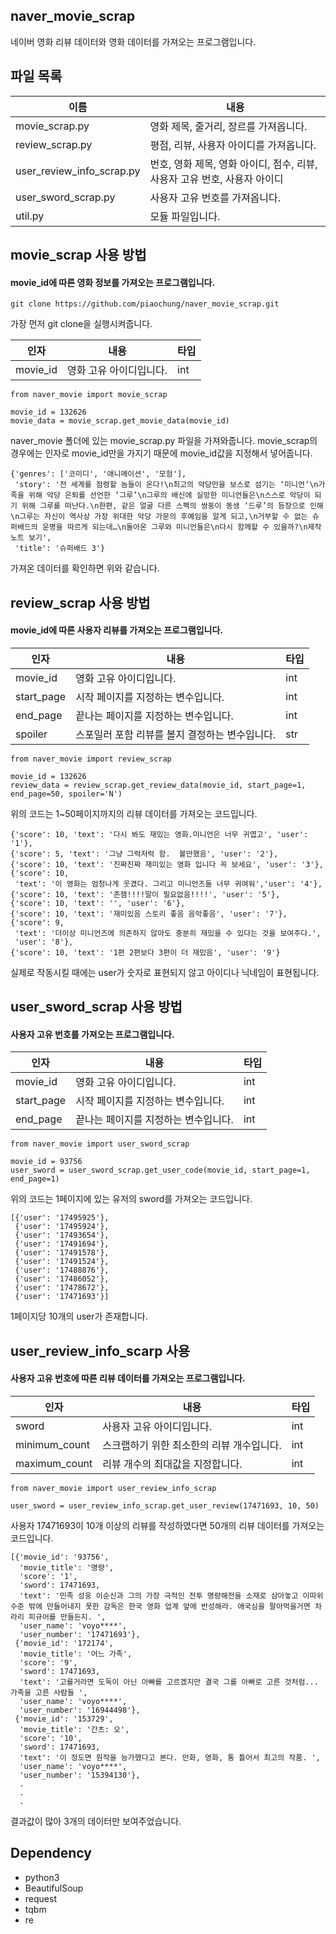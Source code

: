 ## naver_movie_scrap
네이버 영화 리뷰 데이터와 영화 데이터를 가져오는 프로그램입니다.

## 파일 목록
|이름|내용|
|-|-|
|movie_scrap.py|영화 제목, 줄거리, 장르를 가져옵니다.|
|review_scrap.py|평점, 리뷰, 사용자 아이디를 가져옵니다.|
|user_review_info_scrap.py|번호, 영화 제목, 영화 아이디, 점수, 리뷰, 사용자 고유 번호, 사용자 아이디|
|user_sword_scrap.py|사용자 고유 번호를 가져옵니다.|
|util.py|모듈 파일입니다.|

## movie_scrap 사용 방법
#### movie_id에 따른 영화 정보를 가져오는 프로그램입니다.

```
git clone https://github.com/piaochung/naver_movie_scrap.git
```
가장 먼저 git clone을 실행시켜줍니다.

|인자|내용|타입|
|-|-|-|
|movie_id|영화 고유 아이디입니다.|int|

```
from naver_movie import movie_scrap

movie_id = 132626
movie_data = movie_scrap.get_movie_data(movie_id)
```

naver_movie 폴더에 있는 movie_scrap.py 파일을 가져와줍니다. movie_scrap의 경우에는 인자로 movie_id만을 가지기 때문에 movie_id값을 지정해서 넣어줍니다.

```
{'genres': ['코미디', '애니메이션', '모험'],
 'story': '전 세계를 점령할 놈들이 온다!\n최고의 악당만을 보스로 섬기는 ‘미니언’\n가족을 위해 악당 은퇴를 선언한 ‘그루’\n그루의 배신에 실망한 미니언들은\n스스로 악당이 되기 위해 그루를 떠난다.\n한편, 같은 얼굴 다른 스펙의 쌍둥이 동생 ‘드루’의 등장으로 인해\n그루는 자신이 역사상 가장 위대한 악당 가문의 후예임을 알게 되고,\n거부할 수 없는 슈퍼배드의 운명을 따르게 되는데…\n돌아온 그루와 미니언들은\n다시 함께할 수 있을까?\n제작노트 보기',
 'title': '슈퍼배드 3'}
 ```
 
 가져온 데이터를 확인하면 위와 같습니다.
 
## review_scrap 사용 방법
#### movie_id에 따른 사용자 리뷰를 가져오는 프로그램입니다.

|인자|내용|타입|
|-|-|-|
|movie_id|영화 고유 아이디입니다.|int|
|start_page|시작 페이지를 지정하는 변수입니다.|int|
|end_page|끝나는 페이지를 지정하는 변수입니다.|int|
|spoiler|스포일러 포함 리뷰를 볼지 결정하는 변수입니다.|str|
 
 ```
from naver_movie import review_scrap

movie_id = 132626
review_data = review_scrap.get_review_data(movie_id, start_page=1, end_page=50, spoiler='N')
```

위의 코드는 1~50페이지까지의 리뷰 데이터를 가져오는 코드입니다.
 
 ```
 {'score': 10, 'text': '다시 봐도 재밌는 영화.미니언은 너무 귀엽고', 'user': '1'},
 {'score': 5, 'text': '그냥 그럭저럭 함.  볼만했음', 'user': '2'},
 {'score': 10, 'text': '진짜진짜 재미있는 영화 입니다 꼭 보세요', 'user': '3'},
 {'score': 10,
  'text': '이 영화는 엄청나게 웃겼다. 그리고 미니언즈들 너무 귀여워','user': '4'},
 {'score': 10, 'text': '존잼!!!!말이 필요없음!!!!', 'user': '5'},
 {'score': 10, 'text': '', 'user': '6'},
 {'score': 10, 'text': '재미있음 스토리 좋음 음악좋음', 'user': '7'},
 {'score': 9,
  'text': '더이상 미니언즈에 의존하지 않아도 충분히 재밌을 수 있다는 것을 보여주다.',
  'user': '8'},
 {'score': 10, 'text': '1편 2편보다 3편이 더 재밌음', 'user': '9'}
 ```
 
 실제로 작동시킬 때에는 user가 숫자로 표현되지 않고 아이디나 닉네임이 표현됩니다.

## user_sword_scrap 사용 방법
#### 사용자 고유 번호를 가져오는 프로그램입니다.

|인자|내용|타입|
|-|-|-|
|movie_id|영화 고유 아이디입니다.|int|
|start_page|시작 페이지를 지정하는 변수입니다.|int|
|end_page|끝나는 페이지를 지정하는 변수입니다.|int|

```
from naver_movie import user_sword_scrap

movie_id = 93756
user_sword = user_sword_scrap.get_user_code(movie_id, start_page=1, end_page=1)
```
위의 코드는 1페이지에 있는 유저의 sword를 가져오는 코드입니다.

```
[{'user': '17495925'},
 {'user': '17495924'},
 {'user': '17493654'},
 {'user': '17491694'},
 {'user': '17491578'},
 {'user': '17491524'},
 {'user': '17488876'},
 {'user': '17486052'},
 {'user': '17478672'},
 {'user': '17471693'}]
```
1페이지당 10개의 user가 존재합니다.

## user_review_info_scarp 사용
#### 사용자 고유 번호에 따른 리뷰 데이터를 가져오는 프로그램입니다.

|인자|내용|타입|
|-|-|-|
|sword|사용자 고유 아이디입니다.|int|
|minimum_count|스크랩하기 위한 최소한의 리뷰 개수입니다.|int|
|maximum_count|리뷰 개수의 최대값을 지정합니다.|int|

```
from naver_movie import user_review_info_scrap

user_sword = user_review_info_scrap.get_user_review(17471693, 10, 50)
```

사용자 17471693이 10개 이상의 리뷰를 작성하였다면 50개의 리뷰 데이터를 가져오는 코드입니다.

```
[{'movie_id': '93756',
  'movie_title': '명량',
  'score': '1',
  'sword': 17471693,
  'text': '민족 성웅 이순신과 그의 가장 극적인 전투 명량해전을 소재로 삼아놓고 이따위 수준 밖에 만들어내지 못한 감독은 한국 영화 업계 앞에 반성해라. 애국심을 팔아먹을거면 차라리 피규어를 만들든지. ',
  'user_name': 'voyo****',
  'user_number': '17471693'},
 {'movie_id': '172174',
  'movie_title': '어느 가족',
  'score': '9',
  'sword': 17471693,
  'text': '고를거라면 도둑이 아닌 아빠를 고르겠지만 결국 그를 아빠로 고른 것처럼... 가족을 고른 사람들 ',
  'user_name': 'voyo****',
  'user_number': '16944498'},
 {'movie_id': '153729',
  'movie_title': '간츠: 오',
  'score': '10',
  'sword': 17471693,
  'text': '이 정도면 원작을 능가했다고 본다. 만화, 영화, 통 틀어서 최고의 작품. ',
  'user_name': 'voyo****',
  'user_number': '15394130'},
  .
  .
  .
```

결과값이 많아 3개의 데이터만 보여주었습니다.

## Dependency
- python3
- BeautifulSoup
- request
- tqbm
- re

